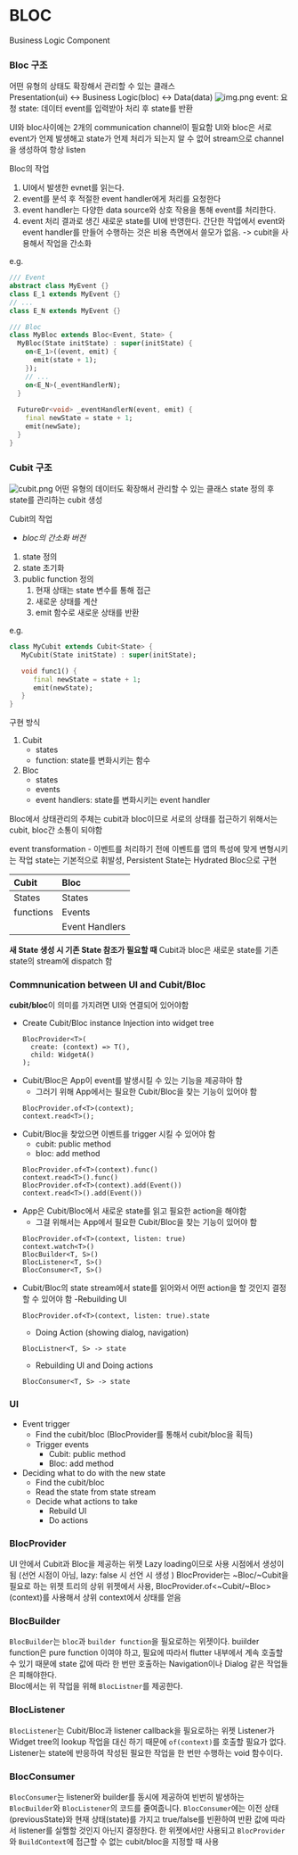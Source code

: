 # BLOC
Business Logic Component

### Bloc 구조
어떤 유형의 상태도 확장해서 관리할 수 있는 클래스  
Presentation(ui) <-> Business Logic(bloc) <-> Data(data)
![img.png](https://bloclibrary.dev/_astro/bloc_architecture_full.CYn-T9Ox_Z20Hwr9.webp)
event: 요청
state: 데이터
event를 입력받아 처리 후 state를 반환

UI와 bloc사이에는 2개의 communication channel이 필요함
UI와 bloc은 서로 event가 언제 발생해고 state가 언제 처리가 되는지 알 수 없어 stream으로 channel을 생성하여 항상 listen

Bloc의 작업
1. UI에서 발생한 evnet를 읽는다.
2. event를 분석 후 적절한 event handler에게 처리를 요청한다
3. event handler는 다양한 data source와 상호 작용을 통해 event를 처리한다.
4. event 처리 결과로 생긴 새로운 state를 UI에 반영한다.
간단한 작업에서 event와 event handler를 만들어 수행하는 것은 비용 측면에서 쓸모가 없음.
-> cubit을 사용해서 작업을 간소화

e.g.
```dart
/// Event
abstract class MyEvent {}
class E_1 extends MyEvent {}
// ...
class E_N extends MyEvent {}

/// Bloc
class MyBloc extends Bloc<Event, State> {
  MyBloc(State initState) : super(initState) {
    on<E_1>((event, emit) {
      emit(state + 1);
    });
    // ...
    on<E_N>(_eventHandlerN);
  }
  
  FutureOr<void> _eventHandlerN(event, emit) {
    final newState = state + 1;
    emit(newSate);
  }
}
```

### Cubit 구조
![cubit.png](https://bloclibrary.dev/_astro/cubit_architecture_full.CT5Fr9vK_ZU8vQ0.webp)
어떤 유형의 데이터도 확장해서 관리할 수 있는 클래스
state 정의 후 state를 관리하는 cubit 생성

Cubit의 작업
- *bloc의 간소화 버전*
1. state 정의
2. state 초기화
3. public function 정의
   1. 현재 상태는 state 변수를 통해 접근
   2. 새로운 상태를 계산
   3. emit 함수로 새로운 상태를 반환

 e.g.
```dart
class MyCubit extends Cubit<State> {
   MyCubit(State initState) : super(initState);

   void func1() {
      final newState = state + 1;
      emit(newState);
   }
}
```

구현 방식
1. Cubit
    - states
    - function: state를 변화시키는 함수
2. Bloc
    - states
    - events
    - event handlers: state를 변화시키는 event handler

Bloc에서 상태관리의 주체는 cubit과 bloc이므로 서로의 상태를 접근하기 위해서는 cubit, bloc간 소통이 되야함

event transformation - 이벤트를 처리하기 전에 이벤트를 앱의 특성에 맞게 변형시키는 작업
state는 기본적으로 휘발성, Persistent State는 Hydrated Bloc으로 구현

|Cubit    |Bloc  |
|:--------|:-----|
|States   |States|
|functions|Events|
| |Event Handlers|


**새 State 생성 시 기존 State 참조가 필요할 때**
Cubit과 bloc은 새로운 state를 기존 state의 stream에 dispatch 함  

### Commnunication between UI and Cubit/Bloc
**cubit/bloc**이 의미를 가지려면 UI와 연결되어 있어야함
- Create Cubit/Bloc instance 
   Injection into widget tree
  ```
  BlocProvider<T>(
    create: (context) => T(),
    child: WidgetA()  
  );
   ```   
- Cubit/Bloc은 App이 event를 발생시킬 수 있는 기능을 제공햐아 함
   - 그러기 위해 App에서는 필요한 Cubit/Bloc을 찾는 기능이 있어야 함
  ```
  BlocProvider.of<T>(context);
  context.read<T>();
  ```
- Cubit/Bloc을 찾았으면 이벤트를 trigger 시킬 수 있어야 함
  - cubit: public method
  - bloc: add method
  ```
  BlocProvider.of<T>(context).func()
  context.read<T>().func()
  BlocProvider.of<T>(context).add(Event())
  context.read<T>().add(Event())
  ```
- App은 Cubit/Bloc에서 새로운 state를 읽고 필요한 action을 해야함 
  - 그걸 위해서는 App에서 필요한 Cubit/Bloc을 찾는 기능이 있어야 함
  ```
  BlocProvider.of<T>(context, listen: true)
  context.watch<T>()
  BlocBuilder<T, S>()
  BlocListener<T, S>()
  BlocConsumer<T, S>()
  ```
- Cubit/Bloc의 state stream에서 state를 읽어와서 어떤 action을 할 것인지 결정할 수 있어야 함
  -Rebuilding UI
  ```
  BlocProvider.of<T>(context, listen: true).state
  ```
  - Doing Action (showing dialog, navigation)
  ```
  BlocListner<T, S> -> state
  ```
  - Rebuilding UI and Doing actions
  ```
  BlocConsumer<T, S> -> state
  ```
  
### UI
- Event trigger
  - Find the cubit/bloc (BlocProvider를 통해서 cubit/bloc을 획득)
  - Trigger events
    - Cubit: public method 
    - Bloc: add method  
- Deciding what to do with the new state
  - Find the cubit/bloc
  - Read the state from state stream
  - Decide what actions to take 
    - Rebuild UI
    - Do actions

### BlocProvider
UI 안에서 Cubit과 Bloc을 제공하는 위젯
Lazy loading이므로 사용 시점에서 생성이 됨 (선언 시점이 아님, lazy: false 시 선언 시 생성 ) 
BlocProvider는 ~Bloc/~Cubit을 필요로 하는 위젯 트리의 상위 위젯에서 사용,
BlocProvider.of<~Cubit/~Bloc>(context)를 사용해서 상위 context에서 상태를 얻음

### BlocBuilder 
`BlocBuilder`는 `bloc`과 `builder function`을 필요로하는 위젯이다. 
buiilder function은 pure function 이여야 하고, 필요에 따라서 flutter 내부에서 계속 호출할 수 있기 때문에 state 값에 따라 한 번만 호출하는 Navigation이나 Dialog 같은 작업들은 피해야한다.  
Bloc에서는 위 작업을 위해 `BlocListner`를 제공한다. 

### BlocListener
`BlocListener`는 Cubit/Bloc과 listener callback을 필요로하는 위젯
Listener가 Widget tree의 lookup 작업을 대신 하기 때문에 `of(context)`를 호출할 필요가 없다. 
Listener는 state에 반응하여 작성된 필요한 작업을 한 번만 수행하는 void 함수이다. 

### BlocConsumer 
`BlocConsumer`는 listener와 builder를 동시에 제공하여 빈번히 발생하는 `BlocBuilder`와 `BlocListener`의 코드를 줄여줍니다.
`BlocConsumer`에는 이전 상태(previousState)와 현재 상태(state)를 가지고 true/false를 빈환하여 반환 값에 따라서 listener를 실핼할 것인지 아닌지 결정한다. 한 위젯에서만 사용되고 `BlocProvider`와 `BuildContext`에 접근할 수 없는 cubit/bloc을 지정할 때 사용
